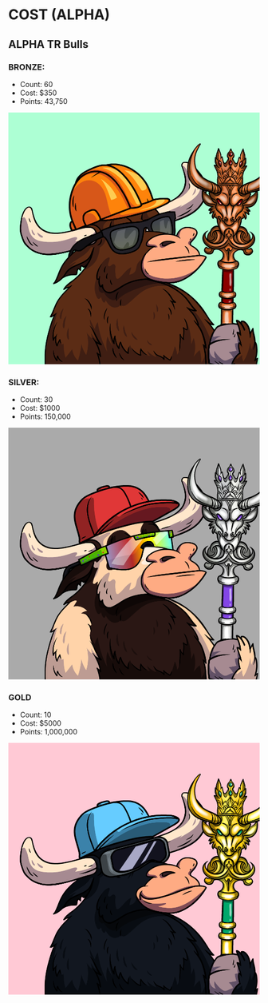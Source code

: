 # COST (ALPHA)



## ALPHA TR Bulls

### BRONZE:

* Count: 60&#x20;
* Cost: $350&#x20;
* Points: 43,750

![](<../../../.gitbook/assets/50 (1) (1).png>)



### SILVER:

* Count: 30
* Cost: $1000
* Points: 150,000

![](<../../../.gitbook/assets/1 (1).png>)



### GOLD

* Count: 10
* Cost: $5000
* Points: 1,000,000

![](<../../../.gitbook/assets/12 (2).png>)
